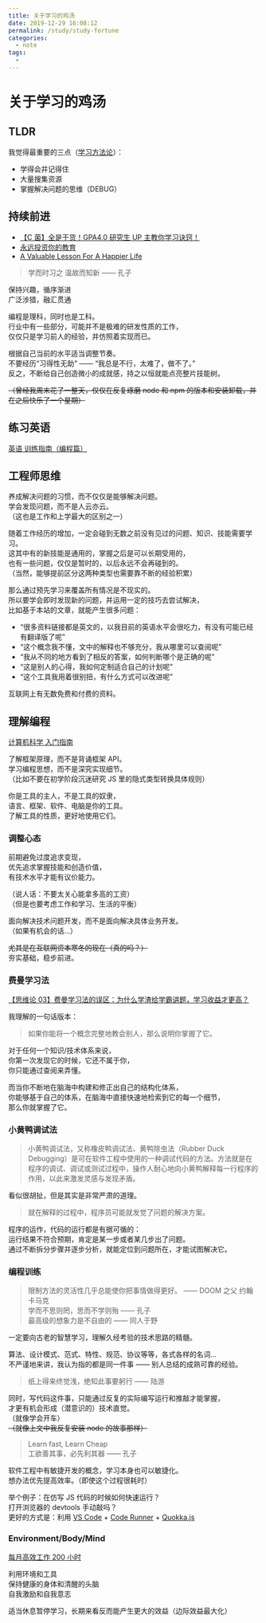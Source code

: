 ```yaml
---
title: 关于学习的鸡汤
date: 2019-12-29 16:08:12
permalink: /study/study-fortune
categories:
  - note
tags:
  - 
---
```

# 关于学习的鸡汤

## TLDR

我觉得最重要的三点（[学习方法论](/study/crash-course-study-skills)）：

- 学得会并记得住
- 大量搜集资源
- 掌握解决问题的思维（DEBUG）

## 持续前进

- [【C 菌】全是干货！GPA4.0 研究生 UP 主教你学习诀窍！](https://www.bilibili.com/video/av63716273/)
- [永远投资你的教育](https://wanqu.co/a/4092/%E6%B0%B8%E8%BF%9C%E6%8A%95%E8%B5%84%E4%BD%A0%E7%9A%84%E6%95%99%E8%82%B2/)
- [A Valuable Lesson For A Happier Life](https://www.youtube.com/watch?v=SqGRnlXplx0)

> 学而时习之 温故而知新 —— 孔子

保持兴趣，循序渐进  
广泛涉猎，融汇贯通

编程是理科，同时也是工科。  
行业中有一些部分，可能并不是极难的研发性质的工作，  
仅仅只是学习前人的经验，并仿照着实现而已。

根据自己当前的水平适当调整节奏。  
不要经历“习得性无助” —— “我总是不行，太难了，做不了。”  
反之，不断给自己创造微小的成就感，持之以恒就能点亮整片技能树。

~~（曾经我周末花了一整天，仅仅在反复琢磨 node 和 npm 的版本和安装卸载，并在之后快乐了一个星期）~~

## 练习英语

[英语 训练指南（编程篇）](/study/using-english)

## 工程师思维

养成解决问题的习惯，而不仅仅是能够解决问题。  
学会发现问题，而不是人云亦云。  
（这也是工作和上学最大的区别之一）

随着工作经历的增加，一定会碰到无数之前没有见过的问题、知识、技能需要学习。  
这其中有的新技能是通用的，掌握之后是可以长期受用的，  
也有一些问题，仅仅是暂时的，以后永远不会再碰到的。  
（当然，能够提前区分这两种类型也需要靠不断的经验积累）

那么通过预先学习来覆盖所有情况是不现实的。  
所以要学会即时发现新的问题，并运用一定的技巧去尝试解决，  
比如基于本站的文章，就能产生很多问题：

- “很多资料链接都是英文的，以我目前的英语水平会很吃力，有没有可能已经有翻译版了呢”
- “这个概念我不懂，文中的解释也不够充分，我从哪里可以查阅呢”
- “我从不同的地方看到了相反的答案，如何判断哪个是正确的呢”
- “这是别人的心得，我如何定制适合自己的计划呢”
- “这个工具我用着很别扭，有什么方式可以改进呢”

互联网上有无数免费和付费的资料。

## 理解编程

[计算机科学 入门指南](/cs/crash-course-computer-science)

了解框架原理，而不是背诵框架 API。  
学习编程思想，而不是深究实现细节。  
（比如不要在初学阶段沉迷研究 JS 里的隐式类型转换具体规则）

你是工具的主人，不是工具的奴隶，  
语言、框架、软件、电脑是你的工具。  
了解工具的性质，更好地使用它们。

### 调整心态

前期避免过度追求变现，  
优先追求掌握技能和创造价值，  
有技术水平才能有议价能力。

（说人话：不要太关心能拿多高的工资）  
（但是也要考虑工作和学习、生活的平衡）

面向解决技术问题开发，而不是面向解决具体业务开发。  
（如果有机会的话…）

~~尤其是在互联网资本寒冬的现在（真的吗？）~~  
夯实基础，稳步前进。

### 费曼学习法

[【思维论 03】费曼学习法的误区：为什么学渣给学霸讲题，学习收益才更高？](https://www.bilibili.com/video/av88910392)

我理解的一句话版本：

> 如果你能将一个概念完整地教会别人，那么说明你掌握了它。

对于任何一个知识/技术体系来说，  
你第一次发现它的时候，它还不属于你，  
你只能通过查阅来弄懂。

而当你不断地在脑海中构建和修正出自己的结构化体系，  
你能够基于自己的体系，在脑海中直接快速地检索到它的每一个细节，  
那么你就掌握了它。

### 小黄鸭调试法

> 小黄鸭调试法，又称橡皮鸭调试法、黄鸭除虫法（Rubber Duck Debugging）是可在软件工程中使用的一种调试代码的方法。方法就是在程序的调试、调试或测试过程中，操作人耐心地向小黄鸭解释每一行程序的作用，以此来激发灵感与发现矛盾。

看似很胡扯，但是其实是非常严肃的道理。

> 就在解释的过程中，程序员可能就发觉了问题的解决方案。

程序的运作，代码的运行都是有据可循的：  
运行结果不符合预期，肯定是某一步或者某几步出了问题。  
通过不断拆分步骤并逐步分析，就能定位到问题所在，才能试图解决它。

### 编程训练

> 限制方法的灵活性几乎总能使你把事情做得更好。 —— DOOM 之父 约翰卡马克  
> 学而不思则罔，思而不学则殆 —— 孔子  
> 最高级的想象力是不自由的 —— 同人于野

一定要向古老的智慧学习，理解久经考验的技术思路的精髓。

算法、设计模式、范式、特性、规范、协议等等，各式各样的名词…  
不严谨地来讲，我认为指的都是同一件事 —— 别人总结的成熟可靠的经验。

> 纸上得来终觉浅，绝知此事要躬行 —— 陆游

同时，写代码这件事，只能通过反复的实际编写运行和推敲才能掌握，  
才更有机会形成（潜意识的）技术直觉。  
（就像学会开车）  
~~（就像上文中我反复安装 node 的故事那样）~~

> Learn fast, Learn Cheap  
> 工欲善其事，必先利其器 —— 孔子

软件工程中有敏捷开发的概念，学习本身也可以敏捷化。  
想办法优先提高效率。（即使这个过程很耗时）

举个例子：在仿写 JS 代码的时候如何快速运行？  
打开浏览器的 devtools 手动敲吗？  
更好的方式是：利用 [VS Code](/workspace/vscode) + [Code Runner](https://marketplace.visualstudio.com/items?itemName=formulahendry.code-runner) + [Quokka.js](https://marketplace.visualstudio.com/items?itemName=WallabyJs.quokka-vscode)

### Environment/Body/Mind

[每月高效工作 200 小时](https://wanqu.co/a/5765/%E6%AF%8F%E6%9C%88%E9%AB%98%E6%95%88%E5%B7%A5%E4%BD%9C-200-%E5%B0%8F%E6%97%B6/)

利用环境和工具  
保持健康的身体和清醒的头脑  
自我激励和自我意志

适当休息暂停学习，长期来看反而能产生更大的效益（边际效益最大化）
